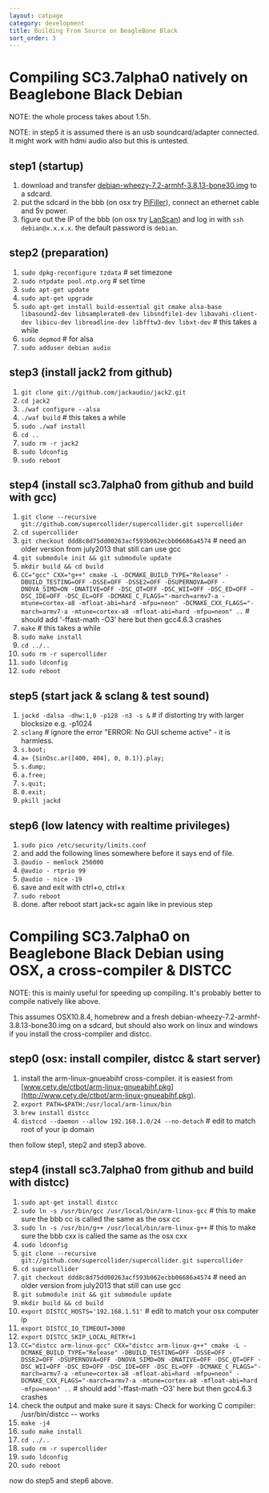 ```yaml
---
layout: catpage
category: development
title: Building From Source on BeagleBone Black
sort_order: 3
---
```


Compiling SC3.7alpha0 natively on Beaglebone Black Debian
==

NOTE: the whole process takes about 1.5h.

NOTE: in step5 it is assumed there is an usb soundcard/adapter connected. It might work with hdmi audio also but this is untested.

step1 (startup)
--
1. download and transfer [debian-wheezy-7.2-armhf-3.8.13-bone30.img](http://www.armhf.com/index.php/download/) to a sdcard.
2. put the sdcard in the bbb (on osx try [PiFiller](http://ivanx.com/raspberrypi/)), connect an ethernet cable and 5v power.
3. figure out the IP of the bbb (on osx try [LanScan](https://itunes.apple.com/app/lanscan/id472226235)) and log in with `ssh debian@x.x.x.x`. the default password is `debian`.

step2 (preparation)
--
1. `sudo dpkg-reconfigure tzdata` # set timezone
2. `sudo ntpdate pool.ntp.org` # set time
3. `sudo apt-get update`
4. `sudo apt-get upgrade`
5. `sudo apt-get install build-essential git cmake alsa-base libasound2-dev libsamplerate0-dev libsndfile1-dev libavahi-client-dev libicu-dev libreadline-dev libfftw3-dev libxt-dev` # this takes a while
6. `sudo depmod` # for alsa
7. `sudo adduser debian audio`

step3 (install jack2 from github)
--
1. `git clone git://github.com/jackaudio/jack2.git`
2. `cd jack2`
3. `./waf configure --alsa`
4. `./waf build` # this takes a while
5. `sudo ./waf install`
6. `cd ..`
7. `sudo rm -r jack2`
8. `sudo ldconfig`
9. `sudo reboot`

step4 (install sc3.7alpha0 from github and build with gcc)
--
1. `git clone --recursive git://github.com/supercollider/supercollider.git supercollider`
2. `cd supercollider`
3. `git checkout ddd8c8d75dd00263acf593b062ecbb06686a4574` # need an older version from july2013 that still can use gcc
4. `git submodule init && git submodule update`
5. `mkdir build && cd build`
6. `CC="gcc" CXX="g++" cmake -L -DCMAKE_BUILD_TYPE="Release" -DBUILD_TESTING=OFF -DSSE=OFF -DSSE2=OFF -DSUPERNOVA=OFF -DNOVA_SIMD=ON -DNATIVE=OFF -DSC_QT=OFF -DSC_WII=OFF -DSC_ED=OFF -DSC_IDE=OFF -DSC_EL=OFF -DCMAKE_C_FLAGS="-march=armv7-a -mtune=cortex-a8 -mfloat-abi=hard -mfpu=neon" -DCMAKE_CXX_FLAGS="-march=armv7-a -mtune=cortex-a8 -mfloat-abi=hard -mfpu=neon" ..` # should add '-ffast-math -O3' here but then gcc4.6.3 crashes
7. `make` # this takes a while
8. `sudo make install`
9. `cd ../..`
10. `sudo rm -r supercollider`
11. `sudo ldconfig`
12. `sudo reboot`

step5 (start jack & sclang & test sound)
--
1. `jackd -dalsa -dhw:1,0 -p128 -n3 -s &` # if distorting try with larger blocksize e.g. -p1024
2. `sclang` # ignore the error "ERROR: No GUI scheme active" - it is harmless.
3. `s.boot;`
4. `a= {SinOsc.ar([400, 404], 0, 0.1)}.play;`
5. `s.dump;`
6. `a.free;`
7. `s.quit;`
8. `0.exit;`
9. `pkill jackd`

step6 (low latency with realtime privileges)
--
1. `sudo pico /etc/security/limits.conf`
2. and add the following lines somewhere before it says end of file.
3.    `@audio - memlock 256000`
4.    `@audio - rtprio 99`
5.    `@audio - nice -19`
6. save and exit with ctrl+o, ctrl+x
7. `sudo reboot`
8. done. after reboot start jack+sc again like in previous step







Compiling SC3.7alpha0 on Beaglebone Black Debian using OSX, a cross-compiler & DISTCC
==
NOTE: this is mainly useful for speeding up compiling. It's probably better to compile natively like above.

This assumes OSX10.8.4, homebrew and a fresh debian-wheezy-7.2-armhf-3.8.13-bone30.img on a sdcard,
but should also work on linux and windows if you install the cross-compiler and distcc.

step0 (osx: install compiler, distcc & start server)
--
1. install the arm-linux-gnueabihf cross-compiler. it is easiest from [www.cety.de/ctbot/arm-linux-gnueabihf.pkg](http://www.cety.de/ctbot/arm-linux-gnueabihf.pkg).
2. `export PATH=$PATH:/usr/local/arm-linux/bin`
3. `brew install distcc`
4. `distccd --daemon --allow 192.168.1.0/24 --no-detach` # edit to match root of your ip domain

then follow step1, step2 and step3 above.

step4 (install sc3.7alpha0 from github and build with distcc)
--
1. `sudo apt-get install distcc`
2. `sudo ln -s /usr/bin/gcc /usr/local/bin/arm-linux-gcc` # this to make sure the bbb cc is called the same as the osx cc
3. `sudo ln -s /usr/bin/g++ /usr/local/bin/arm-linux-g++` # this to make sure the bbb cxx is called the same as the osx cxx
4. `sudo ldconfig`
5. `git clone --recursive git://github.com/supercollider/supercollider.git supercollider`
6. `cd supercollider`
7. `git checkout ddd8c8d75dd00263acf593b062ecbb06686a4574` # need an older version from july2013 that still can use gcc
8. `git submodule init && git submodule update`
9. `mkdir build && cd build`
10. `export DISTCC_HOSTS='192.168.1.51'` # edit to match your osx computer ip
11. `export DISTCC_IO_TIMEOUT=3000`
12. `export DISTCC_SKIP_LOCAL_RETRY=1`
13. `CC="distcc arm-linux-gcc" CXX="distcc arm-linux-g++" cmake -L -DCMAKE_BUILD_TYPE="Release" -DBUILD_TESTING=OFF -DSSE=OFF -DSSE2=OFF -DSUPERNOVA=OFF -DNOVA_SIMD=ON -DNATIVE=OFF -DSC_QT=OFF -DSC_WII=OFF -DSC_ED=OFF -DSC_IDE=OFF -DSC_EL=OFF -DCMAKE_C_FLAGS="-march=armv7-a -mtune=cortex-a8 -mfloat-abi=hard -mfpu=neon" -DCMAKE_CXX_FLAGS="-march=armv7-a -mtune=cortex-a8 -mfloat-abi=hard -mfpu=neon" ..` # should add '-ffast-math -O3' here but then gcc4.6.3 crashes
14. check the output and make sure it says: Check for working C compiler: /usr/bin/distcc -- works
15. `make -j4`
16. `sudo make install`
17. `cd ../..`
18. `sudo rm -r supercollider`
19. `sudo ldconfig`
20. `sudo reboot`

now do step5 and step6 above.
